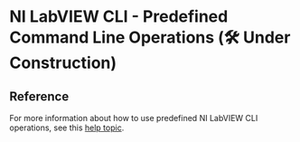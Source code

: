# NI LabVIEW CLI - Predefined Command Line Operations (🛠️ Under Construction)

## Reference
For more information about how to use predefined NI LabVIEW CLI operations, see this [help topic](https://www.ni.com/docs/en-US/bundle/labview/page/predefined-command-line-operations.html "Predefined Command Line Operations").
